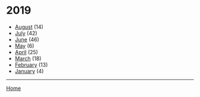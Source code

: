 # 2019

  * [August](./2019-08.md) (14)
  * [July](./2019-07.md) (42)
  * [June](./2019-06.md) (46)
  * [May](./2019-05.md) (6)
  * [April](./2019-04.md) (25)
  * [March](./2019-03.md) (18)
  * [February](./2019-02.md) (13)
  * [January](./2019-01.md) (4)

----

[Home](../)
